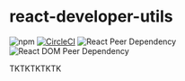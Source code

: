 # react-developer-utils

![npm](https://img.shields.io/npm/v/react-developer-utils?style=shield)
[![CircleCI](https://dl.circleci.com/status-badge/img/gh/theleoji/react-developer-utils/tree/main.svg?style=shield)](https://dl.circleci.com/status-badge/redirect/gh/theleoji/react-developer-utils/tree/main)
![React Peer Dependency](https://img.shields.io/npm/dependency-version/react-developer-utils/peer/react?style=shield)
![React DOM Peer Dependency](https://img.shields.io/npm/dependency-version/react-developer-utils/peer/react-dom?style=shield)

TKTKTKTKTK